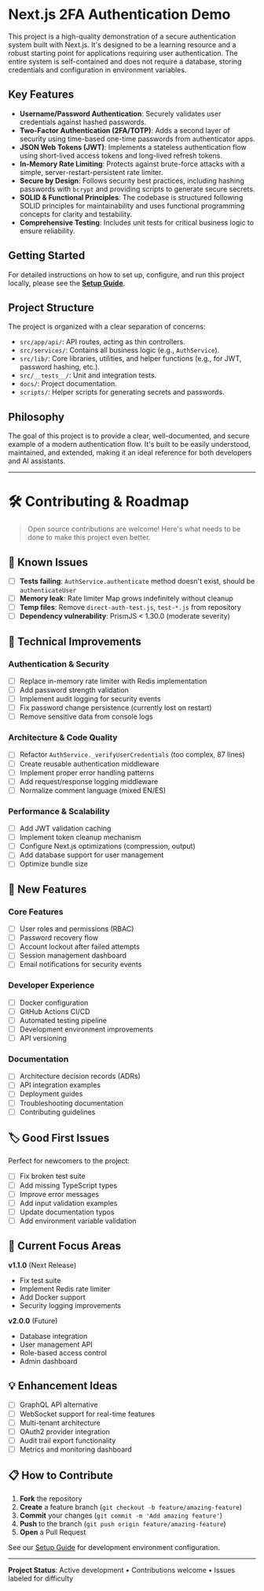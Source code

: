 # Next.js 2FA Authentication Demo

This project is a high-quality demonstration of a secure authentication system built with Next.js. It's designed to be a learning resource and a robust starting point for applications requiring user authentication. The entire system is self-contained and does not require a database, storing credentials and configuration in environment variables.

## Key Features

-   **Username/Password Authentication**: Securely validates user credentials against hashed passwords.
-   **Two-Factor Authentication (2FA/TOTP)**: Adds a second layer of security using time-based one-time passwords from authenticator apps.
-   **JSON Web Tokens (JWT)**: Implements a stateless authentication flow using short-lived access tokens and long-lived refresh tokens.
-   **In-Memory Rate Limiting**: Protects against brute-force attacks with a simple, server-restart-persistent rate limiter.
-   **Secure by Design**: Follows security best practices, including hashing passwords with `bcrypt` and providing scripts to generate secure secrets.
-   **SOLID & Functional Principles**: The codebase is structured following SOLID principles for maintainability and uses functional programming concepts for clarity and testability.
-   **Comprehensive Testing**: Includes unit tests for critical business logic to ensure reliability.

## Getting Started

For detailed instructions on how to set up, configure, and run this project locally, please see the **[Setup Guide](./docs/SETUP.md)**.

## Project Structure

The project is organized with a clear separation of concerns:

-   `src/app/api/`: API routes, acting as thin controllers.
-   `src/services/`: Contains all business logic (e.g., `AuthService`).
-   `src/lib/`: Core libraries, utilities, and helper functions (e.g., for JWT, password hashing, etc.).
-   `src/__tests__/`: Unit and integration tests.
-   `docs/`: Project documentation.
-   `scripts/`: Helper scripts for generating secrets and passwords.

## Philosophy

The goal of this project is to provide a clear, well-documented, and secure example of a modern authentication flow. It's built to be easily understood, maintained, and extended, making it an ideal reference for both developers and AI assistants.

---

# 🛠️ Contributing & Roadmap

> Open source contributions are welcome! Here's what needs to be done to make this project even better.

## 🐛 Known Issues

- [ ] **Tests failing**: `AuthService.authenticate` method doesn't exist, should be `authenticateUser` 
- [ ] **Memory leak**: Rate limiter Map grows indefinitely without cleanup
- [ ] **Temp files**: Remove `direct-auth-test.js`, `test-*.js` from repository
- [ ] **Dependency vulnerability**: PrismJS < 1.30.0 (moderate severity)

## 🔧 Technical Improvements

### **Authentication & Security**
- [ ] Replace in-memory rate limiter with Redis implementation
- [ ] Add password strength validation
- [ ] Implement audit logging for security events
- [ ] Fix password change persistence (currently lost on restart)
- [ ] Remove sensitive data from console logs

### **Architecture & Code Quality**
- [ ] Refactor `AuthService._verifyUserCredentials` (too complex, 87 lines)
- [ ] Create reusable authentication middleware
- [ ] Implement proper error handling patterns
- [ ] Add request/response logging middleware
- [ ] Normalize comment language (mixed EN/ES)

### **Performance & Scalability**
- [ ] Add JWT validation caching
- [ ] Implement token cleanup mechanism
- [ ] Configure Next.js optimizations (compression, output)
- [ ] Add database support for user management
- [ ] Optimize bundle size

## 🚀 New Features

### **Core Features**
- [ ] User roles and permissions (RBAC)
- [ ] Password recovery flow
- [ ] Account lockout after failed attempts
- [ ] Session management dashboard
- [ ] Email notifications for security events

### **Developer Experience**
- [ ] Docker configuration
- [ ] GitHub Actions CI/CD
- [ ] Automated testing pipeline
- [ ] Development environment improvements
- [ ] API versioning

### **Documentation**
- [ ] Architecture decision records (ADRs)
- [ ] API integration examples
- [ ] Deployment guides
- [ ] Troubleshooting documentation
- [ ] Contributing guidelines

## 🏷️ Good First Issues

Perfect for newcomers to the project:

- [ ] Fix broken test suite
- [ ] Add missing TypeScript types
- [ ] Improve error messages
- [ ] Add input validation examples
- [ ] Update documentation typos
- [ ] Add environment variable validation

## 🎯 Current Focus Areas

**v1.1.0** (Next Release)
- Fix test suite
- Implement Redis rate limiter
- Add Docker support
- Security logging improvements

**v2.0.0** (Future)
- Database integration
- User management API
- Role-based access control
- Admin dashboard

## 💡 Enhancement Ideas

- [ ] GraphQL API alternative
- [ ] WebSocket support for real-time features
- [ ] Multi-tenant architecture
- [ ] OAuth2 provider integration
- [ ] Audit trail export functionality
- [ ] Metrics and monitoring dashboard

## 📋 How to Contribute

1. **Fork** the repository
2. **Create** a feature branch (`git checkout -b feature/amazing-feature`)
3. **Commit** your changes (`git commit -m 'Add amazing feature'`)
4. **Push** to the branch (`git push origin feature/amazing-feature`)
5. **Open** a Pull Request

See our [Setup Guide](./docs/SETUP.md) for development environment configuration.

---

**Project Status**: Active development • Contributions welcome • Issues labeled for difficulty